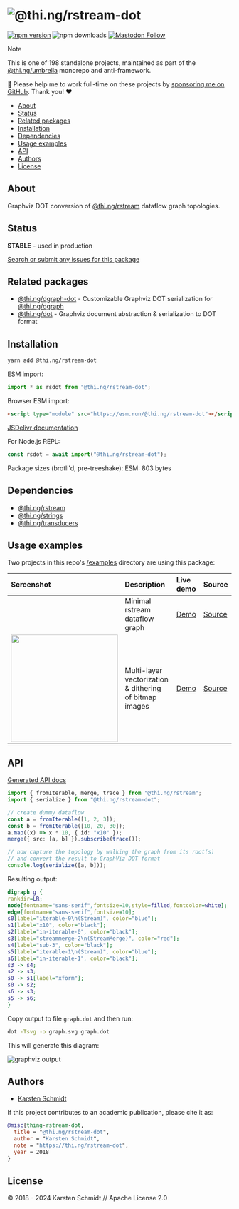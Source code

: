 <!-- This file is generated - DO NOT EDIT! -->
<!-- Please see: https://github.com/thi-ng/umbrella/blob/develop/CONTRIBUTING.md#changes-to-readme-files -->
# ![@thi.ng/rstream-dot](https://media.thi.ng/umbrella/banners-20230807/thing-rstream-dot.svg?622b0351)

[![npm version](https://img.shields.io/npm/v/@thi.ng/rstream-dot.svg)](https://www.npmjs.com/package/@thi.ng/rstream-dot)
![npm downloads](https://img.shields.io/npm/dm/@thi.ng/rstream-dot.svg)
[![Mastodon Follow](https://img.shields.io/mastodon/follow/109331703950160316?domain=https%3A%2F%2Fmastodon.thi.ng&style=social)](https://mastodon.thi.ng/@toxi)

> [!NOTE]
> This is one of 198 standalone projects, maintained as part
> of the [@thi.ng/umbrella](https://github.com/thi-ng/umbrella/) monorepo
> and anti-framework.
>
> 🚀 Please help me to work full-time on these projects by [sponsoring me on
> GitHub](https://github.com/sponsors/postspectacular). Thank you! ❤️

- [About](#about)
- [Status](#status)
- [Related packages](#related-packages)
- [Installation](#installation)
- [Dependencies](#dependencies)
- [Usage examples](#usage-examples)
- [API](#api)
- [Authors](#authors)
- [License](#license)

## About

Graphviz DOT conversion of [@thi.ng/rstream](https://github.com/thi-ng/umbrella/tree/develop/packages/rstream) dataflow graph topologies.

## Status

**STABLE** - used in production

[Search or submit any issues for this package](https://github.com/thi-ng/umbrella/issues?q=%5Brstream-dot%5D+in%3Atitle)

## Related packages

- [@thi.ng/dgraph-dot](https://github.com/thi-ng/umbrella/tree/develop/packages/dgraph-dot) - Customizable Graphviz DOT serialization for [@thi.ng/dgraph](https://github.com/thi-ng/umbrella/tree/develop/packages/dgraph)
- [@thi.ng/dot](https://github.com/thi-ng/umbrella/tree/develop/packages/dot) - Graphviz document abstraction & serialization to DOT format

## Installation

```bash
yarn add @thi.ng/rstream-dot
```

ESM import:

```ts
import * as rsdot from "@thi.ng/rstream-dot";
```

Browser ESM import:

```html
<script type="module" src="https://esm.run/@thi.ng/rstream-dot"></script>
```

[JSDelivr documentation](https://www.jsdelivr.com/)

For Node.js REPL:

```js
const rsdot = await import("@thi.ng/rstream-dot");
```

Package sizes (brotli'd, pre-treeshake): ESM: 803 bytes

## Dependencies

- [@thi.ng/rstream](https://github.com/thi-ng/umbrella/tree/develop/packages/rstream)
- [@thi.ng/strings](https://github.com/thi-ng/umbrella/tree/develop/packages/strings)
- [@thi.ng/transducers](https://github.com/thi-ng/umbrella/tree/develop/packages/transducers)

## Usage examples

Two projects in this repo's
[/examples](https://github.com/thi-ng/umbrella/tree/develop/examples)
directory are using this package:

| Screenshot                                                                                                          | Description                                            | Live demo                                              | Source                                                                              |
|:--------------------------------------------------------------------------------------------------------------------|:-------------------------------------------------------|:-------------------------------------------------------|:------------------------------------------------------------------------------------|
|                                                                                                                     | Minimal rstream dataflow graph                         | [Demo](https://demo.thi.ng/umbrella/rstream-dataflow/) | [Source](https://github.com/thi-ng/umbrella/tree/develop/examples/rstream-dataflow) |
| <img src="https://raw.githubusercontent.com/thi-ng/umbrella/develop/assets/examples/trace-bitmap.jpg" width="240"/> | Multi-layer vectorization & dithering of bitmap images | [Demo](https://demo.thi.ng/umbrella/trace-bitmap/)     | [Source](https://github.com/thi-ng/umbrella/tree/develop/examples/trace-bitmap)     |

## API

[Generated API docs](https://docs.thi.ng/umbrella/rstream-dot/)

```ts tangle:export/readme.ts
import { fromIterable, merge, trace } from "@thi.ng/rstream";
import { serialize } from "@thi.ng/rstream-dot";

// create dummy dataflow
const a = fromIterable([1, 2, 3]);
const b = fromIterable([10, 20, 30]);
a.map((x) => x * 10, { id: "x10" });
merge({ src: [a, b] }).subscribe(trace());

// now capture the topology by walking the graph from its root(s)
// and convert the result to GraphViz DOT format
console.log(serialize([a, b]));
```

Resulting output:

```dot tangle:export/readme.dot
digraph g {
rankdir=LR;
node[fontname="sans-serif",fontsize=10,style=filled,fontcolor=white];
edge[fontname="sans-serif",fontsize=10];
s0[label="iterable-0\n(Stream)", color="blue"];
s1[label="x10", color="black"];
s2[label="in-iterable-0", color="black"];
s3[label="streammerge-2\n(StreamMerge)", color="red"];
s4[label="sub-3", color="black"];
s5[label="iterable-1\n(Stream)", color="blue"];
s6[label="in-iterable-1", color="black"];
s3 -> s4;
s2 -> s3;
s0 -> s1[label="xform"];
s0 -> s2;
s6 -> s3;
s5 -> s6;
}
```

Copy output to file `graph.dot` and then run:

```bash
dot -Tsvg -o graph.svg graph.dot
```

This will generate this diagram:

![graphviz output](../../assets/examples/rs-dot-example.svg)

## Authors

- [Karsten Schmidt](https://thi.ng)

If this project contributes to an academic publication, please cite it as:

```bibtex
@misc{thing-rstream-dot,
  title = "@thi.ng/rstream-dot",
  author = "Karsten Schmidt",
  note = "https://thi.ng/rstream-dot",
  year = 2018
}
```

## License

&copy; 2018 - 2024 Karsten Schmidt // Apache License 2.0
